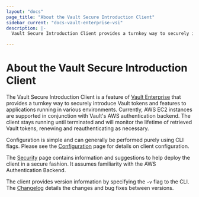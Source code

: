 ```yaml
---
layout: "docs"
page_title: "About the Vault Secure Introduction Client"
sidebar_current: "docs-vault-enterprise-vsi"
description: |-
  Vault Secure Introduction Client provides a turnkey way to securely introduce Vault tokens and features to applications running in various environments.

---
```


# About the Vault Secure Introduction Client

The Vault Secure Introduction Client is a feature of [Vault
Enterprise](https://www.hashicorp.com/vault.html) that provides a turnkey way
to securely introduce Vault tokens and features to applications running in
various environments. Currently, AWS EC2 instances are supported in conjunction
with Vault's AWS authentication backend. The client stays running until
terminated and will monitor the lifetime of retrieved Vault tokens, renewing
and reauthenticating as necessary.

Configuration is simple and can generally be performed purely using CLI flags.
Please see the [Configuration](/docs/vault-enterprise/vsi/configuration.html) page for details
on client configuration.

The [Security](/docs/vault-enterprise/vsi/security.html) page contains information and
suggestions to help deploy the client in a secure fashion. It assumes
familiarity with the AWS Authentication Backend.

The client provides version information by specifying the `-v` flag to the CLI.
The [Changelog](/docs/vault-enterprise/vsi/changelog.html) details the changes and bug fixes
between versions.

